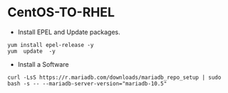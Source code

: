 # CentOS-TO-RHEL

* Install EPEL and Update packages.
```
yum install epel-release -y
yum  update  -y
```

* Install a Software 
```
curl -LsS https://r.mariadb.com/downloads/mariadb_repo_setup | sudo bash -s -- --mariadb-server-version="mariadb-10.5"
```